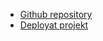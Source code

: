- [Github repository](https://github.com/dannenil98/FlagApp/tree/master)
- [Deployat projekt](https://flagapp9898.netlify.app/)
